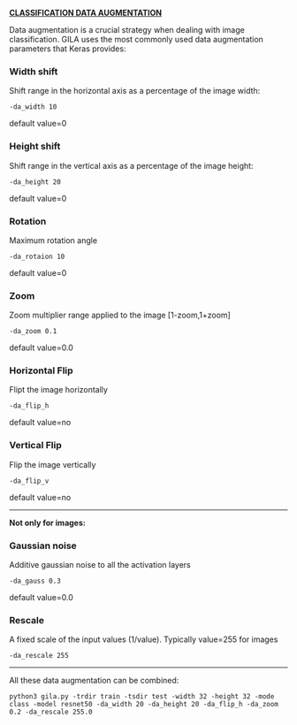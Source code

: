 <span style="text-decoration:underline;">**CLASSIFICATION DATA AUGMENTATION**<span>


Data augmentation is a crucial strategy when dealing with image classification. GILA uses the most commonly used data augmentation parameters that Keras provides:

### Width shift

Shift range in the horizontal axis as a percentage of the image width:

~~~shell
-da_width 10
~~~

default value=0

### Height shift

Shift range in the vertical axis as a percentage of the image height:

~~~shell
-da_height 20
~~~

default value=0

### Rotation

Maximum rotation angle

~~~shell
-da_rotaion 10
~~~

default value=0

### Zoom

Zoom multiplier range applied to the image [1-zoom,1+zoom]

~~~shell
-da_zoom 0.1
~~~

default value=0.0

### Horizontal Flip

Flipt the image horizontally

~~~shell
-da_flip_h
~~~

default value=no

### Vertical Flip

Flip the image vertically

~~~shell
-da_flip_v
~~~

default value=no

***

**Not only for images:**

### Gaussian noise

Additive gaussian noise to all the activation layers

~~~shell
-da_gauss 0.3
~~~

default value=0.0

### Rescale

A fixed scale of the input values (1/value). Typically value=255 for images

~~~shell
-da_rescale 255
~~~

***

All these data augmentation can be combined:

~~~shell
python3 gila.py -trdir train -tsdir test -width 32 -height 32 -mode class -model resnet50 -da_width 20 -da_height 20 -da_flip_h -da_zoom 0.2 -da_rescale 255.0
~~~
